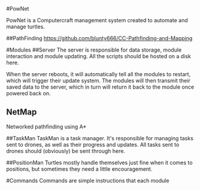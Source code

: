 #PowNet

PowNet is a Computercraft management system created to automate and manage turtles.

##PathFinding
https://github.com/blunty666/CC-Pathfinding-and-Mapping

#Modules
##Server
The server is responsible for data storage, module interaction and module updating.
All the scripts should be hosted on a disk here.

When the server reboots, it will automatically tell all the modules to restart, which will trigger their update system.
The modules will then transmit their saved data to the server, which in turn will return it back to the module once powered back on.

## NetMap
Networked pathfinding using A*

##TaskMan
TaskMan is a task manager. It's responsible for managing tasks sent to drones, as well as their progress and updates.
All tasks sent to drones should (obviously) be sent through here.

##PositionMan
Turtles mostly handle themselves just fine when it comes to positions, but sometimes they need a little encouragement.

#Commands
Commands are simple instructions that each module 